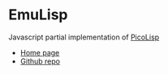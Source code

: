 EmuLisp
=======

Javascript partial implementation of [PicoLisp](http://picolisp.com/)

* [Home page](http://folk.uio.no/jkleiser/pico/emuLisp/)
* [Github repo](https://github.com/Grahack/EmuLisp)
